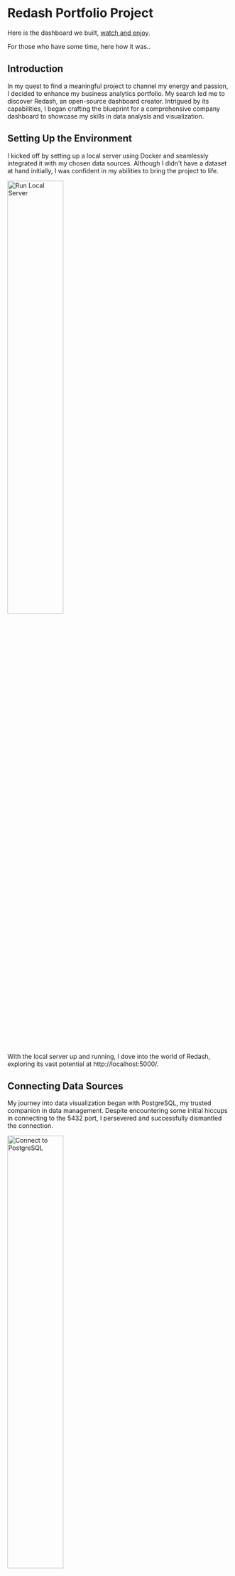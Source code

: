 # Redash Portfolio Project 
Here is the dashboard we built, [watch and enjoy](http://localhost:5000/public/dashboards/c5ojCwJIpz885OpA5ALjdUjjhpkzqV6DLoSoT1c2?org_slug=default).

For those who have some time, here how it was..

## Introduction

In my quest to find a meaningful project to channel my energy and passion, I decided to enhance my business analytics portfolio. My search led me to discover Redash, an open-source dashboard creator. Intrigued by its capabilities, I began crafting the blueprint for a comprehensive company dashboard to showcase my skills in data analysis and visualization.

## Setting Up the Environment

I kicked off by setting up a local server using Docker and seamlessly integrated it with my chosen data sources. Although I didn't have a dataset at hand initially, I was confident in my abilities to bring the project to life.

<img src="https://github.com/Christymacarena/redash/assets/110884096/a22c9b9e-ae6a-4a43-9c15-f14d21271947" alt="Run Local Server" width="50%">

With the local server up and running, I dove into the world of Redash, exploring its vast potential at http://localhost:5000/.

## Connecting Data Sources

My journey into data visualization began with PostgreSQL, my trusted companion in data management. Despite encountering some initial hiccups in connecting to the 5432 port, I persevered and successfully dismantled the connection. 

<img src="https://github.com/Christymacarena/redash/assets/110884096/eb07d941-ac43-4d1b-a7ca-9b8198d76213" alt="Connect to PostgreSQL" width="50%">

Determined to explore the full spectrum of possibilities, I ventured into Clickhouse. Overcoming challenges with URL and CURL configurations, I triumphed in establishing a seamless connection.

<img src="https://github.com/Christymacarena/redash/assets/110884096/68f2e93c-412e-40c7-9475-9c3b6da1a9ee" alt="Connect to Clickhouse" width="40%">

## Crafting the Dashboard

With all systems connected and automated, I set out to leverage this powerful toolkit to construct the company's dashboard.

<img src="https://github.com/Christymacarena/redash/assets/110884096/6852009b-b107-4dc6-9a01-b9696c2c6b34" alt="Dashboard Preview" width="50%">

One of the standout features of Redash is its multifilter functionality, allowing users to extract precise insights from their datasets effortlessly.

<img src="https://github.com/Christymacarena/redash/assets/110884096/e4752e47-bcdd-4ef8-82bb-621118fd5e37" alt="Multifilter Visualization" width="50%">

## Exploring Data Insights

I delved into SQL queries to uncover insights from the data, crafting queries that offered valuable perspectives on business metrics.

<details>
  <summary>Click to expand SQL Code</summary>
  
```sql
SELECT
    toStartOfMonth(toDate(Date)) AS Month,
    multiIf(
        '{{ cmp }}' = 'No', 
            if(
                toStartOfMonth(toDate(Date)) BETWEEN '{{ dates.start }}' AND '{{ dates.end }}', 
                'Current period', 
                'Comparative period'
            ),
        '{{ cmp }}' = 'With last month', 
            if(
                (toDate(addMonths(Date, -1)) BETWEEN '{{ dates.start }}' AND '{{ dates.end }}') 
                OR 
                ( toStartOfMonth(toDate(Date)) BETWEEN '{{ dates.start }}' AND '{{ dates.end }}'), 
                'Current period', 
                'Comparative period'
            ),
        NULL
    ) AS Comparing,
    SUM(Quantity) AS Total_Quantity,
    Country,
    State,
    `Product Category` AS PCategory,
    `Sub Category` AS SubCategory,
    SUM(Revenue) - SUM(Cost) AS Gross_Profit,
    SUM(
        CASE
            WHEN `Customer Gender` = 'F' THEN 1
            ELSE 0
        END
    ) AS Female_Count,
    AVG(
        CASE
            WHEN `Customer Gender` = 'F' THEN `Customer Age`
        END
    ) AS Avg_Female_Age,
    SUM(
        CASE
            WHEN `Customer Gender` = 'M' THEN 1
            ELSE 0
        END
    ) AS Male_Count,
    AVG(
        CASE
            WHEN `Customer Gender` = 'M' THEN `Customer Age`
        END
    ) AS Avg_Male_Age
FROM
    default.salesforcourse_4fe2kehu
WHERE 
    (
        '{{ cmp }}' = 'No' AND 
        toStartOfMonth(toDate(Date)) BETWEEN '{{ dates.start }}' AND '{{ dates.end }}'
    )
    OR
    (
        '{{ cmp }}' = 'With last month' AND 
        (
            (
                toStartOfMonth(toDate('{{ dates.end }}')) = toStartOfMonth(toDate(addMonths(Date, -1))) 
                AND 
                toStartOfMonth(toDate('{{ dates.start }}')) = toStartOfMonth(toDate(Date))
            ) 
             OR
            (
        '{{ cmp }}' = 'With last month' AND 
        (
            (toDate(addMonths(Date, 1)) BETWEEN '{{ dates.start }}' AND '{{ dates.end }}') 
            OR 
            (toDate(Date) BETWEEN '{{ dates.start }}' AND '{{ dates.end }}')
        )
            )
        )
    )
GROUP BY
    Month,
    Comparing,
    Country,
    State,
    PCategory, 
    SubCategory
ORDER BY
    Gross_Profit DESC;
</details>


## Visualizing Insights

Armed with aggregated values and diverse timelines, I embarked on a journey of visualization, unlocking a wealth of insights.

1. Time Series Analysis:

-Line charts showing trends in Gross Profit and Total Quantity over last year

<details>
  <summary>Click to expand SQL Code</summary>
```sql
SELECT
    toStartOfMonth(toDate(Date)) AS Month,
    SUM(Quantity) AS Total_Quantity,
    Country,
    State,
    `Product Category` AS PCategory,
    `Sub Category` AS SubCategory,
    SUM(Revenue - Cost) AS Gross_Profit, -- Calculate total gross profit
    SUM(
        CASE WHEN `Customer Gender` = 'F' THEN 1 ELSE 0 END
    ) AS Female_Count,
    AVG(
        CASE WHEN `Customer Gender` = 'F' THEN `Customer Age` END
    ) AS Avg_Female_Age,
    SUM(
        CASE WHEN `Customer Gender` = 'M' THEN 1 ELSE 0 END
    ) AS Male_Count,
    AVG(
        CASE WHEN `Customer Gender` = 'M' THEN `Customer Age` END
    ) AS Avg_Male_Age
FROM
    default.salesforcourse_4fe2kehu
WHERE 
    toStartOfMonth(toDate(Date)) BETWEEN '{{ dates.start }}' AND '{{ dates.end }}'
GROUP BY
    Month,
    Country,
    State,
    PCategory, 
    SubCategory
ORDER BY
    Gross_Profit DESC;
</details>



-Stacked bar charts comparing Total Quantity and Gross Profit between the last month and previus month

<details>
  <summary>Click to expand SQL Code</summary> 
```sql
SELECT
    toStartOfMonth(toDate(Date)) AS Month,
    multiIf(
        '{{ cmp }}' = 'No', 
            if(
                toStartOfMonth(toDate(Date)) BETWEEN '{{ dates.start }}' AND '{{ dates.end }}', 
                'Current period', 
                'Comparative period'
            ),
        '{{ cmp }}' = 'With last month', 
            if(
                (toDate(addMonths(Date, -1)) BETWEEN '{{ dates.start }}' AND '{{ dates.end }}') 
                OR 
                ( toStartOfMonth(toDate(Date)) BETWEEN '{{ dates.start }}' AND '{{ dates.end }}'), 
                'Current period', 
                'Comparative period'
            ),
        NULL
    ) AS Comparing,
    SUM(Quantity) AS Total_Quantity,
    Country,
    State,
    `Product Category` AS PCategory,
    `Sub Category` AS SubCategory,
    SUM(Revenue) - SUM(Cost) AS Gross_Profit,
    SUM(
        CASE
            WHEN `Customer Gender` = 'F' THEN 1
            ELSE 0
        END
    ) AS Female_Count,
    AVG(
        CASE
            WHEN `Customer Gender` = 'F' THEN `Customer Age`
        END
    ) AS Avg_Female_Age,
    SUM(
        CASE
            WHEN `Customer Gender` = 'M' THEN 1
            ELSE 0
        END
    ) AS Male_Count,
    AVG(
        CASE
            WHEN `Customer Gender` = 'M' THEN `Customer Age`
        END
    ) AS Avg_Male_Age
FROM
    default.salesforcourse_4fe2kehu
WHERE 
    (
        '{{ cmp }}' = 'No' AND 
        toStartOfMonth(toDate(Date)) BETWEEN '{{ dates.start }}' AND '{{ dates.end }}'
    )
    OR
    (
        '{{ cmp }}' = 'With last month' AND 
        (
            (
                toStartOfMonth(toDate('{{ dates.end }}')) = toStartOfMonth(toDate(addMonths(Date, -1))) 
                AND 
                toStartOfMonth(toDate('{{ dates.start }}')) = toStartOfMonth(toDate(Date))
            ) 
             OR
            (
        '{{ cmp }}' = 'With last month' AND 
        (
            (toDate(addMonths(Date, 1)) BETWEEN '{{ dates.start }}' AND '{{ dates.end }}') 
            OR 
            (toDate(Date) BETWEEN '{{ dates.start }}' AND '{{ dates.end }}')
        )
            )
        )
    )
GROUP BY
    Month,
    Comparing,
    Country,
    State,
    PCategory, 
    SubCategory
ORDER BY
    Gross_Profit DESC;
</details>


2.Geospatial Analysis:

-Geographical heatmaps showing Average Revenue per Transaction by Country (sorry, server was too slow to work woth these data)
-Even can be a fancy Bubble map visualizing the distribution of Female Count and Male Count by geographical regions, but we don't hace lat and long:) so next time.

3.Product Category Analysis:

-Horizontal bar charts displaying Total Quantity and Gross Profit by Product Category.
-Treemaps representing the hierarchy of Product Categories and Subcategories based on Gross Profit.
Buuuuuuuuuut. i dint have Treemap in my version of Redash so i provided sunburns sequence

<details>
  <summary>Click to expand SQL Code</summary>
```sql
WITH SequenceCTE AS (
  SELECT
    "Product Category" AS stage1,
    "Sub Category" AS stage2,
    NULL AS stage3,
    NULL AS stage4,
    NULL AS stage5,
    COUNT(*) AS value
  FROM
    default.salesforcourse_4fe2kehu
  WHERE 
    toStartOfMonth(toDate("Date")) BETWEEN '{{ dates.start }}' AND '{{ dates.end }}'
  GROUP BY
    "Product Category",
    "Sub Category"
)
SELECT
  stage1,
  stage2,
  stage3,
  stage4,
  stage5,
  value
FROM
  SequenceCTE
ORDER BY
  value DESC;
</details>


3.Customer Demographics Analysis:

-Pie charts illustrating the distribution of Female and Male customers.
-Box plots showcasing the distribution of Average Female Age and Average Male Age across different product categories.

<details>
  <summary>Click to expand SQL Code</summary>
```sql
WITH GenderCounts AS (
    SELECT
        SUM(
            CASE WHEN `Customer Gender` = 'F' THEN 1 ELSE 0 END
        ) AS Female_Count,
        SUM(
            CASE WHEN `Customer Gender` = 'M' THEN 1 ELSE 0 END
        ) AS Male_Count,
        AVG(
            CASE WHEN `Customer Gender` = 'F' THEN "Revenue" - "Cost" ELSE NULL END
        ) AS Avg_Female_Gross_Profit,
        AVG(
            CASE WHEN `Customer Gender` = 'M' THEN "Revenue" - "Cost" ELSE NULL END
        ) AS Avg_Male_Gross_Profit,
        SUM(
            CASE WHEN `Customer Gender` = 'F' THEN "Quantity" ELSE 0 END
        ) AS Total_Female_Quantity,
        SUM(
            CASE WHEN `Customer Gender` = 'M' THEN "Quantity" ELSE 0 END
        ) AS Total_Male_Quantity
    FROM
        default.salesforcourse_4fe2kehu
    WHERE 
        toStartOfMonth(toDate(Date)) BETWEEN '{{ dates.start }}' AND '{{ dates.end }}'
)
SELECT
    'Female' AS Gender,
    Female_Count AS Count,
    Avg_Female_Gross_Profit AS Avg_Gross_Profit,
    Total_Female_Quantity AS Total_Quantity
FROM
    GenderCounts
UNION ALL
SELECT
    'Male' AS Gender,
    Male_Count AS Count,
    Avg_Male_Gross_Profit AS Avg_Gross_Profit,
    Total_Male_Quantity AS Total_Quantity
FROM
    GenderCounts;
</details>


4. Comparative Analysis:

*By juxtaposing metrics from different periods, our Comparative Analysis provides a comprehensive view of performance evolution, empowering stakeholders to make data-driven decisions and optimize business strategies
-Dual-axis line charts comparing Total Quantity and Gross Profit between the Current Period and Comparative Period.
-Side-by-side bar charts displaying Total Quantity and Gross Profit for the Current Period and Comparative Period.

<details>
  <summary>Click to expand SQL Code</summary>
```sql
WITH CohortCTE AS (
    SELECT
        toStartOfMonth(Date) AS Cohort_Month,
        "Product Category" AS Product_Category,
        AVG("Unit Price" - "Unit Cost") AS Avg_Profit_Margin,
        SUM(Revenue - Cost) AS Total_Profit
    FROM
        default.salesforcourse_4fe2kehu
    GROUP BY
        Cohort_Month,
        Product_Category
    ORDER BY
        Cohort_Month
)
SELECT
    Cohort_Month,
    Product_Category,
    AVG(Avg_Profit_Margin) AS Avg_Profit_Margin,
    SUM(Total_Profit) AS Total_Profit
FROM
    CohortCTE
GROUP BY
    Cohort_Month,
    Product_Category
ORDER BY
    Cohort_Month;
</details>


5. Overall Performance Metrics:

-KPI widgets showing aggregated metrics such as Total Quantity, Gross Profit, Female Count, and Male Count.
Gauges representing the percentage change in Total Quantity and Gross Profit compared to the previous period.

6. Customer Segmentation:

-Scatter plots visualizing the relationship between Gross Profit and Customer Age, segmented by gender.
-Radar charts comparing the average Gross Profit and Total Quantity for different customer segments.

## So let's go straight to conclusions:


Customer Demographics:
Majority of customers fall within the age range of 32-45 years, indicating a mature target audience.
Gender distribution is nearly equal, with approximately 47-53 split between male and female customers.
The average age of customers across different product categories ranges from 34 to 38 years, with the youngest customers observed in the road bikes category.

Product Performance:
Accessories emerge as the largest category of goods sold, with notable popularity in subcategories such as tires and tubes, and bottles and cages.
Assessing metrics like Total Quantity, Revenue, and Gross Profit helps identify top-performing products or categories, offering insights into factors driving their success.
Understanding the relationship between Unit Cost, Unit Price, and Gross Profit enables optimization of pricing strategies to enhance profitability.

Geospatial Analysis:
The US leads in terms of quantity of goods sold across all categories, while Germany boasts higher average revenue per transaction, suggesting lucrative market potential.
Geographical heatmaps visualize revenue or sales distribution across different countries or regions, facilitating targeted marketing efforts.
Time Series Analysis:

The business witnessed significant improvement from 2015 to 2016, with Gross Profit turning consistently positive over time.
Tracking trends in Total Quantity, Revenue, and Gross Profit helps identify seasonal patterns and long-term growth trends, enabling proactive business decisions.Customer Segmentation:
Despite limited data, the gender distribution analysis provides insights into customer demographics, aiding in personalized marketing campaigns.
Analyzing customer retention rates and lifetime value guides prioritization of customer acquisition and retention strategies.

Cost Analysis:
Evaluating cost distribution across product categories helps identify areas for cost optimization and potential cost-saving opportunities.
Products with high margins and low production costs should be prioritized in marketing efforts to maximize profitability and cost-effectiveness.
In summary, leveraging insights from customer demographics, product performance, geospatial analysis, time series analysis, customer segmentation, and cost analysis enables data-driven decision-making and strategic planning for business growth and profitability.
